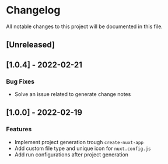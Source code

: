 # Changelog
All notable changes to this project will be documented in this file.

## [Unreleased]
## [1.0.4] - 2022-02-21

### Bug Fixes

- Solve an issue related to generate change notes

## [1.0.0] - 2022-02-19

### Features

- Implement project generation trough `create-nuxt-app`
- Add custom file type and unique icon for `nuxt.config.js`
- Add run configurations after project generation

<!-- generated by git-cliff -->
